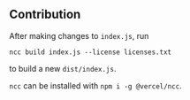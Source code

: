 ## Contribution

After making changes to `index.js`, run 
```
ncc build index.js --license licenses.txt
```
to build a new `dist/index.js`.

`ncc` can be installed with `npm i -g @vercel/ncc`.
